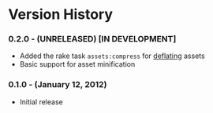 ﻿# Version History

### 0.2.0 - (UNRELEASED) [IN DEVELOPMENT]
* Added the rake task `assets:compress` for [deflating](http://en.wikipedia.org/wiki/Gzip) assets
* Basic support for asset minification

### 0.1.0 - (January 12, 2012)
* Initial release